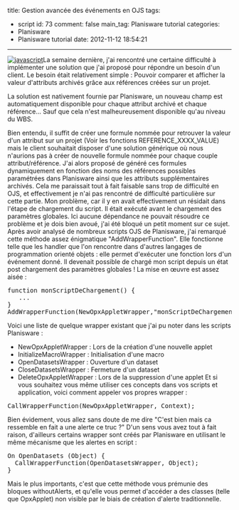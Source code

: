 title: Gestion avancée des événements en OJS
tags:
  - script
id: 73
comment: false
main_tag: Planisware tutorial
categories:
  - Planisware
  - Planisware tutorial
date: 2012-11-12 18:54:21
---

[![](//blog/wp-content/uploads/2012/10/javascript-150x150.jpg "javascript")](//blog/wp-content/uploads/2012/10/javascript.jpg)La semaine dernière, j'ai rencontré une certaine difficulté à implémenter une solution que j'ai proposé pour répondre un besoin d'un client. Le besoin était relativement simple : Pouvoir comparer et afficher la valeur d'attributs archivés grâce aux références créées sur un projet.

La solution est nativement fournie par Planisware, un nouveau champ est automatiquement disponible pour chaque attribut archivé et chaque référence... Sauf que cela n'est malheureusement disponible qu'au niveau du WBS.

Bien entendu, il suffit de créer une formule nommée pour retrouver la valeur d'un attribut sur un projet (Voir les fonctions REFERENCE_XXXX_VALUE) mais le client souhaitait disposer d'une solution générique où nous n'aurions pas à créer de nouvelle formule nommée pour chaque couple attribut/référence.
J'ai alors proposé de généré ces formules dynamiquement en fonction des noms des références possibles paramétrées dans Planisware ainsi que les attributs supplémentaires archivés. Cela me paraissait tout à fait faisable sans trop de difficulté en OJS, et effectivement je n'ai pas rencontré de difficulté particulière sur cette partie.
Mon problème, car il y en avait effectivement un résidait dans l'étape de chargement du script. Il était exécuté avant le chargement des paramètres globales. Ici aucune dépendance ne pouvait résoudre ce problème et je dois bien avoué, j'ai été bloqué un petit moment sur ce sujet.
Après avoir analysé de nombreux scripts OJS de Planisware, j'ai remarqué cette méthode assez énigmatique "AddWrapperFunction".
Elle fonctionne telle que les handler que l'on rencontre dans d'autres langages de programmation orienté objets : elle permet d'exécuter une fonction lors d'un événement donné. Il devenait possible de chargé mon script depuis un état post chargement des paramètres globales !
La mise en œuvre est assez aisée :
<pre lang="JAVASCRIPT">function monScriptDeChargement() {
   ...
}
AddWrapperFunction(NewOpxAppletWrapper,"monScriptDeChargement");</pre>
Voici une liste de quelque wrapper existant que j'ai pu noter dans les scripts Planisware :

*   NewOpxAppletWrapper : Lors de la création d'une nouvelle applet
*   InitializeMacroWrapper : Initialisation d'une macro
*   OpenDatasetsWrapper : Ouverture d'un dataset
*   CloseDatasetsWrapper : Fermeture d'un dataset
*   DeleteOpxAppletWrapper : Lors de la suppression d'une applet
Et si vous souhaitez vous même utiliser ces concepts dans vos scripts et application, voici comment appeler vos propres wrapper :
<pre lang="JAVASCRIPT">CallWrapperFunction(NewOpxAppletWrapper, Context);</pre>
Bien évidement, vous allez sans doute de me dire "C'est bien mais ca ressemble en fait a une alerte ce truc ?"
D'un sens vous avez tout à fait raison, d'ailleurs certains wrapper sont créés par Planisware en utilisant le même mécanisme que les alertes en script :
<pre lang="JAVASCRIPT">On OpenDatasets (Object) {
  CallWrapperFunction(OpenDatasetsWrapper, Object);
}</pre>
Mais le plus importants, c'est que cette méthode vous prémunie des bloques withoutAlerts, et qu'elle vous permet d'accéder a des classes (telle que OpxApplet) non visible par le biais de création d'alerte traditionnelle.